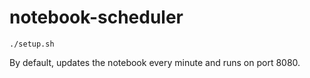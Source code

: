 # notebook-scheduler

```
./setup.sh
```

By default, updates the notebook every minute and runs on port 8080.